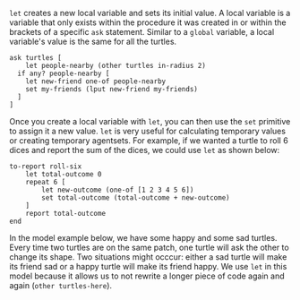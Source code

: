 `let` creates a new local variable and sets its initial value. A local variable is a variable that only exists within the procedure it was created in or within the brackets of a specific `ask` statement. Similar to a `global` variable, a local variable's value is the same for all the turtles.



```
ask turtles [
	let people-nearby (other turtles in-radius 2)
  if any? people-nearby [
  	let new-friend one-of people-nearby
  	set my-friends (lput new-friend my-friends)
  ]
]
```



Once you create a local variable with `let`, you can then use the `set` primitive to assign it a new value. `let` is very useful for calculating temporary values or creating temporary agentsets. For example, if we wanted a turtle to roll 6 dices and report the sum of the dices, we could use `let` as shown below:



```
to-report roll-six
	let total-outcome 0
	repeat 6 [
		let new-outcome (one-of [1 2 3 4 5 6])
		set total-outcome (total-outcome + new-outcome)
	]
	report total-outcome
end
```



In the model example below, we have some happy and some sad turtles. Every time two turtles are on the same patch, one turtle will ask the other to change its shape. Two situations might occcur: either a sad turtle will make its friend sad or a happy turtle will make its friend happy. We use `let` in this model because it allows us to not rewrite a longer piece of code again and again (`other turtles-here`).

